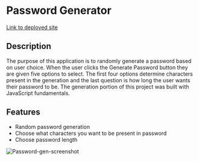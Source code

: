 # Password Generator

[Link to deployed site](https://cameronhack.github.io/PasswordGenChallenge/)

## Description

The purpose of this application is to randomly generate a password based on user choice. When the user clicks the Generate Password button they are given five options to select. The first four options determine characters present in the generation and the last question is how long the user wants their password to be. The generation portion of this project was built with JavaScript fundamentals.

## Features

- Random password generation
- Choose what characters you want to be present in password
- Choose password length


![Password-gen-screenshot](https://github.com/CameronHack/PasswordGenChallenge/assets/139071966/2f519263-8973-49da-bb99-561917cb67bd)
